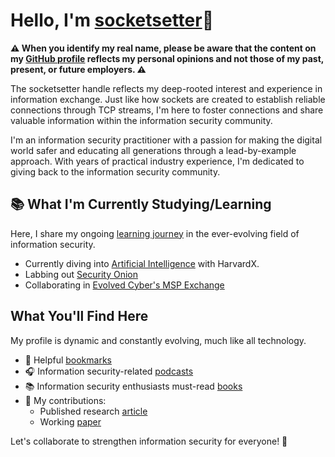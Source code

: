 # Hello, I'm [socketsetter](https://github.com/socketsetter/public)👋

**⚠️ When you identify my real name, please be aware that the content on my [GitHub profile](https://github.com/socketsetter/public) reflects my personal opinions and not those of my past, present, or future employers. ⚠️**

The socketsetter handle reflects my deep-rooted interest and experience in information exchange. Just like how sockets are created to establish reliable connections through TCP streams, I'm here to foster connections and share valuable information within the information security community.

I'm an information security practitioner with a passion for making the digital world safer and educating all generations through a lead-by-example approach. With years of practical industry experience, I'm dedicated to giving back to the information security community.

## 📚 What I'm Currently Studying/Learning
Here, I share my ongoing [learning journey](https://github.com/users/socketsetter/projects/2) in the ever-evolving field of information security.
- Currently diving into [Artificial Intelligence](https://learning.edx.org/course/course-v1:HarvardX+CS50+X/home) with HarvardX. 
- Labbing out [Security Onion](https://securityonionsolutions.com/)
- Collaborating in [Evolved Cyber's MSP Exchange](https://www.whitehouse.gov/oncd/briefing-room/2024/01/12/readout-national-cyber-director-harry-coker-jr-visits-baltimore-county-to-spotlight-best-practices-to-build-and-grow-the-nations-cyber-workforce/)

## What You'll Find Here
My profile is dynamic and constantly evolving, much like all technology.
- 📌 Helpful [bookmarks](https://github.com/socketsetter/public/blob/main/bookmarks.md) 
- 🎧 Information security-related [podcasts](https://github.com/socketsetter/public/blob/main/podcasts.md)
- 📚 Information security enthusiasts must-read [books](https://github.com/socketsetter/public/blob/main/books.md)
- 📜 My contributions: 
	- Published research [article](https://github.com/socketsetter/openstack)
	- Working [paper](https://cloudsecurityalliance.org/artifacts/software-defined-perimeter-and-zero-trust/)

Let's collaborate to strengthen information security for everyone! 🔗
